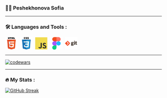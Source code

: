 ### :woman_student: Peshekhonova Sofia

---

### :hammer_and_wrench: Languages and Tools :
<div>
  <img src="https://github.com/devicons/devicon/blob/master/icons/html5/html5-original-wordmark.svg" title="HTML" alt="HTML" width="40" height="40"/>&nbsp;
  <img src="https://github.com/devicons/devicon/blob/master/icons/css3/css3-original-wordmark.svg" title="css" alt="css" width="40" height="40"/>&nbsp;
  <img src="https://github.com/devicons/devicon/blob/master/icons/javascript/javascript-original.svg" title="JS" alt="JS" width="40" height="40"/>&nbsp;
  <img src="https://github.com/devicons/devicon/blob/master/icons/figma/figma-original.svg" title="figma" alt="figma" width="40" height="40"/>&nbsp;
  <img src="https://github.com/devicons/devicon/blob/master/icons/git/git-original-wordmark.svg" title="git" alt="git" width="40" height="40"/>&nbsp;
 </div> 

---

[![codewars](https://www.codewars.com/users/sofiaPeshekhonova/badges/large)](https://www.codewars.com/users/sofiaPeshekhonova)   

---

### :fire: My Stats :

[![GitHub Streak](http://github-readme-streak-stats.herokuapp.com?user=sofiapeshekhonova&theme=dark&hide_border=true&border_radius=6.5)](https://git.io/streak-stats)
